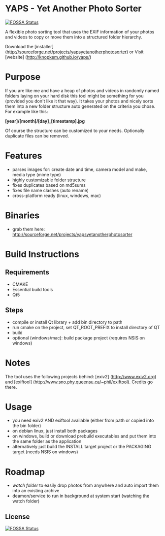 # YAPS - Yet Another Photo Sorter
[![FOSSA Status](https://app.fossa.io/api/projects/git%2Bgithub.com%2Fknopkem%2Fyaps.svg?type=shield)](https://app.fossa.io/projects/git%2Bgithub.com%2Fknopkem%2Fyaps?ref=badge_shield)


A flexible photo sorting tool that uses the EXIF information of your photos and videos to copy or move them into a structured folder hierarchy.

Download the [installer] (http://sourceforge.net/projects/yapsyetanotherphotosorter)
or
Visit [website] (http://knopkem.github.io/yaps/)

# Purpose

If you are like me and have a heap of photos and videos in randomly named folders laying on your hard disk this tool might be something for you  (provided you don't like it that way). It takes your photos and nicely sorts them into a new folder structure auto generated on the criteria you chose. For example like this:

**[year]/[month]/[day]_[timestamp].jpg**

Of course the structure can be customized to your needs. Optionally duplicate files can be removed.

# Features

* parses images for: create date and time, camera model and make, media type (mime type)
* highly customizable folder structure
* fixes duplicates based on md5sums
* fixes file name clashes (auto rename)
* cross-platform ready (linux, windows, mac) 

# Binaries

* grab them here: http://sourceforge.net/projects/yapsyetanotherphotosorter

# Build Instructions

## Requirements
* CMAKE
* Essential build tools
* Qt5

## Steps
* compile or install Qt library + add bin directory to path
* run cmake on the project, set QT_ROOT_PREFIX to install directory of QT
* build
* optional (windows/mac): build package project (requires NSIS on windows)

# Notes

The tool uses the following projects behind: [exiv2] (http://www.exiv2.org) and [exiftool] (http://www.sno.phy.queensu.ca/~phil/exiftool). 
Credits go there.

# Usage

* you need exiv2 AND exiftool available (either from path or copied into the bin folder)
* on debian linux, just install both packages
* on windows, build or download prebuild executables and put them into the same folder as the application
* alternatively just build the INSTALL target project or the PACKAGING target (needs NSIS on windows)

# Roadmap

* *watch folder* to easily drop photos from anywhere and auto import them into an existing archive
* deamon/service to run in background at system start (watching the watch folder)


## License
[![FOSSA Status](https://app.fossa.io/api/projects/git%2Bgithub.com%2Fknopkem%2Fyaps.svg?type=large)](https://app.fossa.io/projects/git%2Bgithub.com%2Fknopkem%2Fyaps?ref=badge_large)